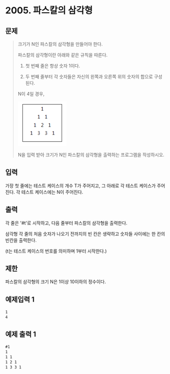 # 2005. 파스칼의 삼각형
## 문제
> 크기가 N인 파스칼의 삼각형을 만들어야 한다.
> 
> 파스칼의 삼각형이란 아래와 같은 규칙을 따른다.
> 
> 1. 첫 번째 줄은 항상 숫자 1이다.
>
> 2. 두 번째 줄부터 각 숫자들은 자신의 왼쪽과 오른쪽 위의 숫자의 합으로 구성된다.
> 
> N이 4일 경우,
> 
>![img.png](img.png)
> 
> N을 입력 받아 크기가 N인 파스칼의 삼각형을 출력하는 프로그램을 작성하시오.
>
## 입력
가장 첫 줄에는 테스트 케이스의 개수 T가 주어지고, 그 아래로 각 테스트 케이스가 주어진다.
각 테스트 케이스에는 N이 주어진다.
## 출력
각 줄은 '#t'로 시작하고, 다음 줄부터 파스칼의 삼각형을 출력한다.

삼각형 각 줄의 처음 숫자가 나오기 전까지의 빈 칸은 생략하고 숫자들 사이에는 한 칸의 빈칸을 출력한다.

(t는 테스트 케이스의 번호를 의미하며 1부터 시작한다.)

## 제한
파스칼의 삼각형의 크기 N은 1이상 10이하의 정수이다.
## 예제입력 1
```
1 
4
```
## 예제 출력 1
```
#1
1
1 1
1 2 1
1 3 3 1
```
